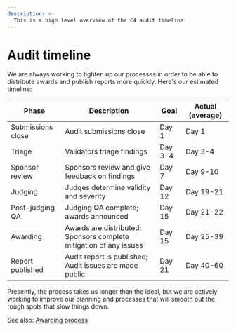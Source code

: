 ```yaml
---
description: >-
  This is a high level overview of the C4 audit timeline. 
---
```


# Audit timeline

We are always working to tighten up our processes in order to be able to distribute awards and publish reports more quickly. Here's our estimated timeline:

| Phase             | Description             | Goal | Actual (average) |
| ----------------- | ----------------------- | --- | --- |
| Submissions close | Audit submissions close | Day 1 | Day 1 |
| Triage | Validators triage findings | Day 3-4 | Day 3-4 |
| Sponsor review | Sponsors review and give feedback on findings | Day 7 | Day 9-10 |
| Judging | Judges determine validity and severity | Day 12 | Day 19-21 |
| Post-judging QA | Judging QA complete; awards announced | Day 15 | Day 21-22 |
| Awarding | Awards are distributed; Sponsors complete mitigation of any issues | Day 15 | Day 25-39 |
| Report published | Audit report is published; Audit issues are made public | Day 21 | Day 40-60 |

Presently, the process takes us longer than the ideal, but we are actively working to improve our planning and processes that will smooth out the rough spots that slow things down.

See also: [Awarding process](https://docs.code4rena.com/awarding/incentive-model-and-awards/awarding-process)
